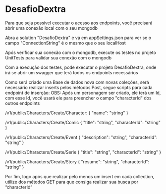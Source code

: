 # DesafioDextra

Para que seja possível executar o acesso aos endpoints, você precisará abrir uma conexão local com o seu mongodb

Abra a solution "DesafioDextra" e vá em appSettings.json para ver se o campo "ConnectionString" é o mesmo que o seu localHost

Após verificar sua conexão com o mongodb, execute os testes no projeto UnitTests para validar sua conexão com o mongodb

Com a execução dos testes, pode executar o projeto DesafioDextra, onde irá se abrir um swagger que terá todos os endpoints necessários

Como será criado uma Base de dados nova com novas coleções, será necessário realizar inserts pelos métodos Post, segue scripts para cada endpoint de inserção:
OBS: Após um personagem ser criado, ele terá um Id, com esse Id, você usará ele para preencher o campo "characterId" dos outros endpoints

​/v1​/public​/Characters​/Create​/Character:
{
  "name": "string"
}

​/v1​/public​/Characters​/Create​/Comic
{
  "title": "string",
  "characterId": "string"
}

/v1/public/Characters/Create/Event
{
  "description": "string",
  "characterId": "string"
}

/v1/public/Characters/Create/Serie
{
  "title": "string",
  "characterId": "string"
}

​/v1​/public​/Characters​/Create​/Story
{
  "resume": "string",
  "characterId": "string"
}

Por fim, logo após que realizar pelo menos um insert em cada collection, utilize dos métodos GET para que consiga realizar sua busca por “characterId”



 